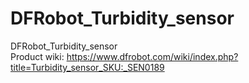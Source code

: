 # DFRobot_Turbidity_sensor
DFRobot_Turbidity_sensor <br>
Product wiki: https://www.dfrobot.com/wiki/index.php?title=Turbidity_sensor_SKU:_SEN0189
